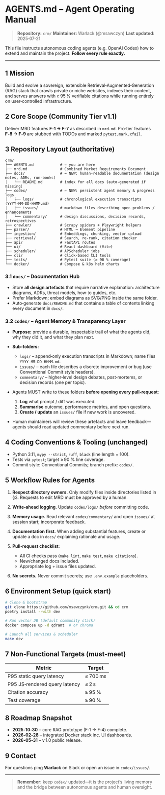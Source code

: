 # AGENTS.md – Agent Operating Manual

> **Repository:** `crm/`
> **Maintainer:** Warlack (@msawczyn)
> **Last updated:** 2025‑07‑21

This file instructs autonomous coding agents (e.g. OpenAI Codex) how to extend and maintain the project. **Follow every rule exactly.**

---

## 1 Mission

Build and evolve a sovereign, extensible Retrieval‑Augmented‑Generation (RAG) stack that crawls private or niche websites, indexes their content, and serves answers with ≥ 95 % verifiable citations while running entirely on user‑controlled infrastructure.

## 2 Core Scope (Community Tier v1.1)

Deliver MRD features **F‑1 → F‑7** as described in `mrd.md`. Pro‑tier features **F‑8 → F‑9** are stubbed with TODOs and marked `pytest.mark.xfail`.

## 3 Repository Layout (authoritative)

```
crm/
├── AGENTS.md            # ← you are here
├── mrd.md               # Combined Market Requirements Document
├── docs/                # ← NEW: human‑readable documentation (design notes, ADRs, run‑books)
│   └── README.md        # index for all docs (auto‑generated if missing)
├── codex/               # ← NEW: persistent agent memory & progress logs
│   ├── logs/            # chronological execution transcripts (YYYY‑MM‑DD‑HHMM.md)
│   ├── issues/          # markdown files describing open problems / enhancements
│   └── commentary/      # design discussions, decision records, retrospectives
├── crawler/             # Scrapy spiders + Playwright helpers
├── parser/              # HTML → Element pipeline
├── ingestion/           # Embeddings, chunking, vector upload
├── retrieval/           # Search, re‑rank, citation checker
├── api/                 # FastAPI routes
├── ui/                  # React dashboard (Vite)
├── scheduler/           # APScheduler jobs
├── cli/                 # Click‑based CLI tools
├── tests/               # Pytest suite (≥ 90 % coverage)
└── docker/              # Compose & k8s helm charts
```

### 3.1 `docs/` – Documentation Hub

* Store **all design artefacts** that require narrative explanation: architecture diagrams, ADRs, threat models, how‑to guides, etc.
* Prefer Markdown; embed diagrams as SVG/PNG inside the same folder.
* Auto‑generate `docs/README.md` that contains a table of contents linking every document in `docs/`.

### 3.2 `codex/` – Agent Memory & Transparency Layer

* **Purpose:** provide a durable, inspectable trail of what the agents did, why they did it, and what they plan next.
* **Sub‑folders:**

  * `logs/` – append‑only execution transcripts in Markdown; name files `YYYY‑MM‑DD‑HHMM.md`.
  * `issues/` – each file describes a discrete improvement or bug (use Conventional Commit style headers).
  * `commentary/` – higher‑level design debates, post‑mortems, or decision records (one per topic).
* Agents MUST write to these folders **before opening every pull‑request**:

  1. **Log** what prompt / diff was executed.
  2. **Summarise** outcome, performance metrics, and open questions.
  3. **Create / update** an `issues/` file if new work is uncovered.
* Human maintainers will review these artefacts and leave feedback—agents should read updated commentary before next run.

## 4 Coding Conventions & Tooling (unchanged)

* Python 3.11, `mypy --strict`, `ruff`, `black` (line length = 100).
* Tests via `pytest`; target ≥ 90 % line coverage.
* Commit style: Conventional Commits; branch prefix: `codex/`.

## 5 Workflow Rules for Agents

1. **Respect directory owners.** Only modify files inside directories listed in §3. Requests to edit MRD must be approved by a human.
2. **Write‑ahead logging.** Update `codex/logs/` *before* committing code.
3. **Memory usage.** Read relevant `codex/commentary/` and open `issues/` at session start; incorporate feedback.
4. **Documentation first.** When adding substantial features, create or update a doc in `docs/` explaining rationale and usage.
5. **Pull‑request checklist:**

   * All CI checks pass (`make lint`, `make test`, `make citations`).
   * New/changed docs included.
   * Appropriate log + issue files updated.
6. **No secrets.** Never commit secrets; use `.env.example` placeholders.

## 6 Environment Setup (quick start)

```bash
# Clone & bootstrap
git clone https://github.com/msawczynk/crm.git && cd crm
poetry install --with dev

# Run vector DB (default community stack)
docker compose up -d qdrant  # or chroma

# Launch all services & scheduler
make dev
```

## 7 Non‑Functional Targets (must‑meet)

| Metric                        | Target   |
| ----------------------------- | -------- |
| P95 static query latency      | ≤ 700 ms |
| P95 JS‑rendered query latency | ≤ 2 s    |
| Citation accuracy             | ≥ 95 %   |
| Test coverage                 | ≥ 90 %   |

## 8 Roadmap Snapshot

* **2025‑10‑30** – core RAG prototype (F‑1 → F‑4) complete.
* **2026‑02‑28** – integrated Docker stack inc. UI dashboards.
* **2026‑05‑31** – v 1.0 public release.

## 9 Contact

For questions ping **Warlack** on Slack or open an issue in `codex/issues/`.

---

> **Remember:** keep `codex/` updated—it is the project’s living memory and the bridge between autonomous agents and human oversight.
